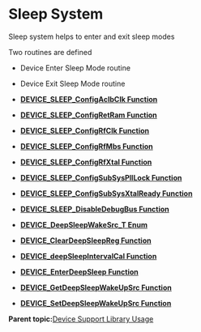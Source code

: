 # Sleep System

Sleep system helps to enter and exit sleep modes

Two routines are defined

-   Device Enter Sleep Mode routine
-   Device Exit Sleep Mode routine

-   **[DEVICE\_SLEEP\_ConfigAclbClk Function](GUID-141C5854-2A82-4DAF-ACA3-C94E8C1DBE17.md)**  

-   **[DEVICE\_SLEEP\_ConfigRetRam Function](GUID-1BFC4F0D-3A6E-46C0-906B-ED0B302A24A3.md)**  

-   **[DEVICE\_SLEEP\_ConfigRfClk Function](GUID-1882683B-DF14-4770-9FE0-4B533354E919.md)**  

-   **[DEVICE\_SLEEP\_ConfigRfMbs Function](GUID-1BBFA501-F854-4426-8EB9-91B8DD825F97.md)**  

-   **[DEVICE\_SLEEP\_ConfigRfXtal Function](GUID-4F655CBC-2139-4E8C-89A0-5BEF04905FD5.md)**  

-   **[DEVICE\_SLEEP\_ConfigSubSysPllLock Function](GUID-C54B3EAC-9FFD-458A-8EA2-388E22D8D258.md)**  

-   **[DEVICE\_SLEEP\_ConfigSubSysXtalReady Function](GUID-962BEC24-6270-4306-8596-236BD157D012.md)**  

-   **[DEVICE\_SLEEP\_DisableDebugBus Function](GUID-F7E76DD2-FA51-4CD8-85E8-C41535248CF7.md)**  

-   **[DEVICE\_DeepSleepWakeSrc\_T Enum](GUID-5B276649-6DC6-4941-BF77-079C72DEF916.md)**  

-   **[DEVICE\_ClearDeepSleepReg Function](GUID-A96B50BD-73CC-4162-A6FB-AECC8A95FE5B.md)**  

-   **[DEVICE\_deepSleepIntervalCal Function](GUID-79402B38-EB29-45A2-B098-9C8D8FD5405D.md)**  

-   **[DEVICE\_EnterDeepSleep Function](GUID-CF8AC400-857E-4BB4-87A4-147B8CE59C98.md)**  

-   **[DEVICE\_GetDeepSleepWakeUpSrc Function](GUID-09C83FD0-D18A-409C-89DF-0CDD7BA43CE0.md)**  

-   **[DEVICE\_SetDeepSleepWakeUpSrc Function](GUID-4F0A69F2-47CB-4CDE-BBBB-020E3AD7A253.md)**  


**Parent topic:**[Device Support Library Usage](GUID-F94F11C2-B9C2-46CA-873A-7F3BA47C12F9.md)

